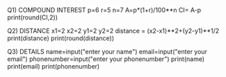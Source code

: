 Q1)   COMPOUND INTEREST
p=6
r=5
n=7
A=p*(1+r)/100**n
CI= A-p
print(round(CI,2))

Q2) DISTANCE 
x1=2
x2=2
y1=2
y2=2
distance = (x2-x1)**2+(y2-y1)**1/2
print(distance) 
print(round(distance))

Q3) DETAILS
name=input("enter your name")
email=input("enter your email")
phonenumber=input("enter your phonenumber")
print(name)
print(email)
print(phonenumber)
